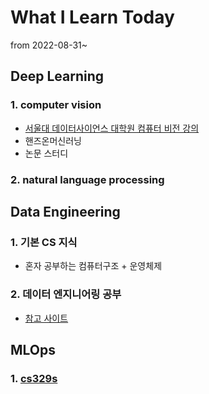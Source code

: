 # What I Learn Today

from 2022-08-31~

## Deep Learning


  ### 1. computer vision
  
   - [서울대 데이터사이언스 대학원 컴퓨터 비전 강의](https://www.youtube.com/playlist?list=PL0E_1UqNACXD5trR4II4ltJ0dBBt0ztTV)
   - 핸즈온머신러닝
   - 논문 스터디
     
     
  ### 2. natural language processing
  


## Data Engineering
  
  
  ### 1. 기본 CS 지식
  - 혼자 공부하는 컴퓨터구조 + 운영체제
  
  
  ### 2. 데이터 엔지니어링 공부
   - [참고 사이트](https://kadensungbincho.tistory.com/14)
  


## MLOps
  
  ### 1. [cs329s](https://stanford-cs329s.github.io)
